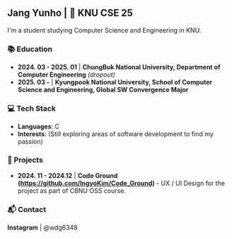 ## Jang Yunho | 💮 KNU CSE 25

I'm a student studying Computer Science and Engineering in KNU.

### 📚 Education
- **2024. 03 - 2025. 01**  |  **ChungBuk National University, Department of Computer Engineering** *(dropout)*
- **2025. 03 -**  |  **Kyungpook National University, School of Computer Science and Engineering, Global SW Convergence Major**


### 💻 Tech Stack
- **Languages**: C
- **Interests**: (Still exploring areas of software development to find my passion)

### 📂 Projects
- **2024. 11 - 2024.12**  |  **Code Ground (https://github.com/IngyoKim/Code_Ground)**  - UX / UI Design for the project as part of CBNU OSS course.

### 📬 Contact
**Instagram**  |  @wdg6348
